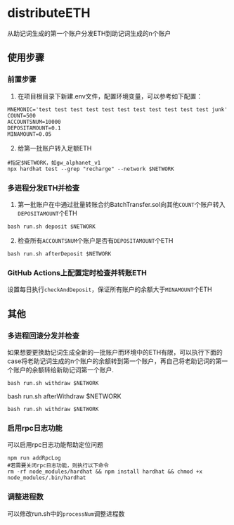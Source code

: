 # distributeETH

从助记词生成的第一个账户分发ETH到助记词生成的n个账户

## 使用步骤

### 前置步骤

1. 在项目根目录下新建.env文件，配置环境变量，可以参考如下配置：

```dotenv
MNEMONIC='test test test test test test test test test test test junk'
COUNT=500
ACCOUNTSNUM=10000
DEPOSITAMOUNT=0.1
MINAMOUNT=0.05
```

2. 给第一批账户转入足额ETH

```shell
#指定$NETWORK，如gw_alphanet_v1
npx hardhat test --grep "recharge" --network $NETWORK
```

### 多进程分发ETH并检查

1. 第一批账户在中通过批量转账合约BatchTransfer.sol向其他`COUNT`个账户转入`DEPOSITAMOUNT`个ETH

```shell
bash run.sh deposit $NETWORK
```

2. 检查所有`ACCOUNTSNUM`个账户是否有`DEPOSITAMOUNT`个ETH

```shell
bash run.sh afterDeposit $NETWORK
```

### GitHub Actions上配置定时检查并转账ETH

设置每日执行`checkAndDeposit`，保证所有账户的余额大于`MINAMOUNT`个ETH

## 其他

### 多进程回滚分发并检查

如果想要更换助记词生成全新的一批账户而环境中的ETH有限，可以执行下面的case将老助记词生成的n个账户的余额转到第一个账户，再自己将老助记词的第一个账户的余额转给新助记词第一个账户.

```shell
bash run.sh withdraw $NETWORK
```

bash run.sh afterWithdraw $NETWORK

```shell
bash run.sh withdraw $NETWORK
```

### 启用rpc日志功能

可以启用rpc日志功能帮助定位问题

```shell
npm run addRpcLog
#若需要关闭rpc日志功能，则执行以下命令
rm -rf node_modules/hardhat && npm install hardhat && chmod +x node_modules/.bin/hardhat
```
### 调整进程数
可以修改run.sh中的`processNum`调整进程数
